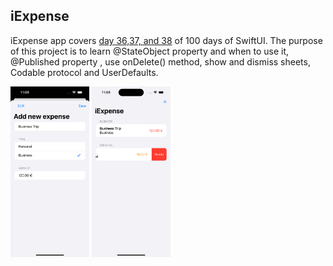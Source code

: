 ## iExpense

iExpense app covers [day 36,37, and 38](https://www.hackingwithswift.com/100/swiftui/36) of 100 days of SwiftUI. The purpose of this project is to learn @StateObject property and when to use it, @Published property , use onDelete() method, show and dismiss sheets, Codable protocol and UserDefaults.

<p float="left">
<img src="https://github.com/canonall/100-days-of-swiftui/blob/main/iExpenseReal/iexpense.png" width="25%">
<img src="https://github.com/canonall/100-days-of-swiftui/blob/main/iExpenseReal/iexpense2.png" width="25%">
</p>
